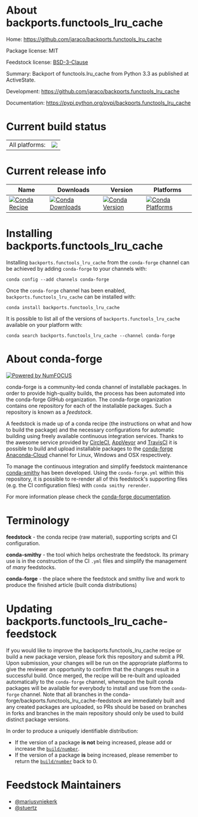 About backports.functools_lru_cache
===================================

Home: https://github.com/jaraco/backports.functools_lru_cache

Package license: MIT

Feedstock license: [BSD-3-Clause](https://github.com/conda-forge/backports.functools_lru_cache-feedstock/blob/master/LICENSE.txt)

Summary: Backport of functools.lru_cache from Python 3.3 as published at ActiveState.

Development: https://github.com/jaraco/backports.functools_lru_cache

Documentation: https://pypi.python.org/pypi/backports.functools_lru_cache

Current build status
====================


<table><tr><td>All platforms:</td>
    <td>
      <a href="https://dev.azure.com/conda-forge/feedstock-builds/_build/latest?definitionId=3659&branchName=master">
        <img src="https://dev.azure.com/conda-forge/feedstock-builds/_apis/build/status/backports.functools_lru_cache-feedstock?branchName=master">
      </a>
    </td>
  </tr>
</table>

Current release info
====================

| Name | Downloads | Version | Platforms |
| --- | --- | --- | --- |
| [![Conda Recipe](https://img.shields.io/badge/recipe-backports.functools_lru_cache-green.svg)](https://anaconda.org/conda-forge/backports.functools_lru_cache) | [![Conda Downloads](https://img.shields.io/conda/dn/conda-forge/backports.functools_lru_cache.svg)](https://anaconda.org/conda-forge/backports.functools_lru_cache) | [![Conda Version](https://img.shields.io/conda/vn/conda-forge/backports.functools_lru_cache.svg)](https://anaconda.org/conda-forge/backports.functools_lru_cache) | [![Conda Platforms](https://img.shields.io/conda/pn/conda-forge/backports.functools_lru_cache.svg)](https://anaconda.org/conda-forge/backports.functools_lru_cache) |

Installing backports.functools_lru_cache
========================================

Installing `backports.functools_lru_cache` from the `conda-forge` channel can be achieved by adding `conda-forge` to your channels with:

```
conda config --add channels conda-forge
```

Once the `conda-forge` channel has been enabled, `backports.functools_lru_cache` can be installed with:

```
conda install backports.functools_lru_cache
```

It is possible to list all of the versions of `backports.functools_lru_cache` available on your platform with:

```
conda search backports.functools_lru_cache --channel conda-forge
```


About conda-forge
=================

[![Powered by NumFOCUS](https://img.shields.io/badge/powered%20by-NumFOCUS-orange.svg?style=flat&colorA=E1523D&colorB=007D8A)](http://numfocus.org)

conda-forge is a community-led conda channel of installable packages.
In order to provide high-quality builds, the process has been automated into the
conda-forge GitHub organization. The conda-forge organization contains one repository
for each of the installable packages. Such a repository is known as a *feedstock*.

A feedstock is made up of a conda recipe (the instructions on what and how to build
the package) and the necessary configurations for automatic building using freely
available continuous integration services. Thanks to the awesome service provided by
[CircleCI](https://circleci.com/), [AppVeyor](https://www.appveyor.com/)
and [TravisCI](https://travis-ci.com/) it is possible to build and upload installable
packages to the [conda-forge](https://anaconda.org/conda-forge)
[Anaconda-Cloud](https://anaconda.org/) channel for Linux, Windows and OSX respectively.

To manage the continuous integration and simplify feedstock maintenance
[conda-smithy](https://github.com/conda-forge/conda-smithy) has been developed.
Using the ``conda-forge.yml`` within this repository, it is possible to re-render all of
this feedstock's supporting files (e.g. the CI configuration files) with ``conda smithy rerender``.

For more information please check the [conda-forge documentation](https://conda-forge.org/docs/).

Terminology
===========

**feedstock** - the conda recipe (raw material), supporting scripts and CI configuration.

**conda-smithy** - the tool which helps orchestrate the feedstock.
                   Its primary use is in the construction of the CI ``.yml`` files
                   and simplify the management of *many* feedstocks.

**conda-forge** - the place where the feedstock and smithy live and work to
                  produce the finished article (built conda distributions)


Updating backports.functools_lru_cache-feedstock
================================================

If you would like to improve the backports.functools_lru_cache recipe or build a new
package version, please fork this repository and submit a PR. Upon submission,
your changes will be run on the appropriate platforms to give the reviewer an
opportunity to confirm that the changes result in a successful build. Once
merged, the recipe will be re-built and uploaded automatically to the
`conda-forge` channel, whereupon the built conda packages will be available for
everybody to install and use from the `conda-forge` channel.
Note that all branches in the conda-forge/backports.functools_lru_cache-feedstock are
immediately built and any created packages are uploaded, so PRs should be based
on branches in forks and branches in the main repository should only be used to
build distinct package versions.

In order to produce a uniquely identifiable distribution:
 * If the version of a package **is not** being increased, please add or increase
   the [``build/number``](https://docs.conda.io/projects/conda-build/en/latest/resources/define-metadata.html#build-number-and-string).
 * If the version of a package **is** being increased, please remember to return
   the [``build/number``](https://docs.conda.io/projects/conda-build/en/latest/resources/define-metadata.html#build-number-and-string)
   back to 0.

Feedstock Maintainers
=====================

* [@mariusvniekerk](https://github.com/mariusvniekerk/)
* [@stuertz](https://github.com/stuertz/)

